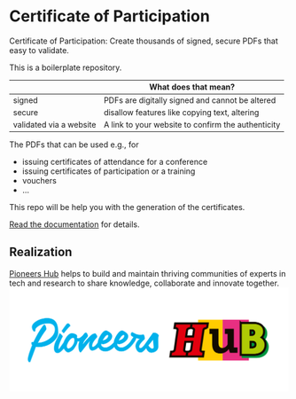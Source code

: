 # Certificate of Participation

Certificate of Participation: Create thousands of signed, secure PDFs that easy to validate.

This is a boilerplate repository.

|                         | What does that mean?                               |
|-------------------------|----------------------------------------------------|
| signed                  | PDFs are digitally signed and cannot be altered    |
| secure                  | disallow features like copying text, altering      |                            |
| validated via a website | A link to your website to confirm the authenticity |

The PDFs that can be used e.g., for

- issuing certificates of attendance for a conference
- issuing certificates of participation or a training
- vouchers
- …

This repo will be help you with the generation of the certificates.

[Read the documentation]() for details.


## Realization

[Pioneers Hub](https://www.pioneershub.org/en/) helps to build and maintain thriving communities of experts in tech and
research to share knowledge, collaborate and innovate together.
![Pioneers Hub Logo](docs/assets/images/Pioneers-Hub-Logo-vereinfacht-inline.svg)
